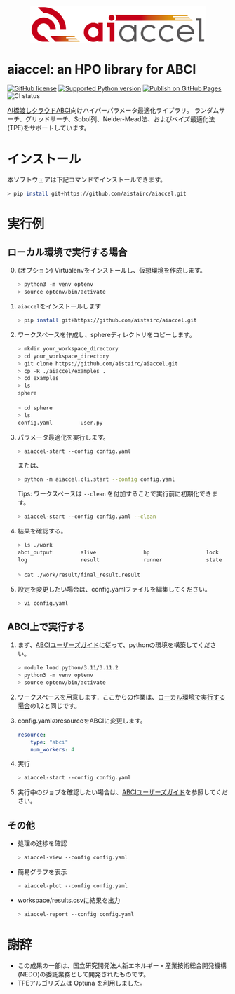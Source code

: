 <div align="center"><img src="https://raw.githubusercontent.com/aistairc/aiaccel/master/docs/image/logo_aiaccel.png" width="400"/></div>

# aiaccel: an HPO library for ABCI
[![GitHub license](https://img.shields.io/github/license/aistairc/aiaccel.svg)](https://github.com/aistairc/aiaccel)
[![Supported Python version](https://img.shields.io/badge/Python-3.8-blue)](https://github.com/aistairc/aiaccel)
[![Publish on GitHub Pages](https://github.com/aistairc/aiaccel/actions/workflows/publish_pages.yaml/badge.svg)](https://github.com/aistairc/aiaccel/actions/workflows/publish_pages.yaml)
![CI status](https://github.com/aistairc/aiaccel/actions/workflows/actions.yaml/badge.svg)


[AI橋渡しクラウドABCI](https://abci.ai/)向けハイパーパラメータ最適化ライブラリ。
ランダムサーチ、グリッドサーチ、Sobol列、Nelder-Mead法、およびベイズ最適化法 (TPE)をサポートしています。

# インストール
本ソフトウェアは下記コマンドでインストールできます。
~~~bash
> pip install git+https://github.com/aistairc/aiaccel.git
~~~

# 実行例
## ローカル環境で実行する場合

0. (オプション) Virtualenvをインストールし、仮想環境を作成します。
    ~~~bash
    > python3 -m venv optenv
    > source optenv/bin/activate
    ~~~

1. `aiaccel`をインストールします
    ~~~bash
    > pip install git+https://github.com/aistairc/aiaccel.git
    ~~~


2. ワークスペースを作成し、sphereディレクトリをコピーします。
    ~~~bash
    > mkdir your_workspace_directory
    > cd your_workspace_directory
    > git clone https://github.com/aistairc/aiaccel.git 
    > cp -R ./aiaccel/examples .
    > cd examples
    > ls
    sphere

    > cd sphere
    > ls
    config.yaml         user.py
    ~~~

3. パラメータ最適化を実行します。
    ~~~bash
    > aiaccel-start --config config.yaml
    ~~~

    または、

    ~~~bash
    > python -m aiaccel.cli.start --config config.yaml
    ~~~

    Tips: ワークスペースは `--clean` を付加することで実行前に初期化できます。
    ~~~bash
    > aiaccel-start --config config.yaml --clean
    ~~~

4. 結果を確認する。
    ~~~bash
    > ls ./work
    abci_output         alive               hp                  lock
    log                 result              runner              state

    > cat ./work/result/final_result.result
    ~~~

5. 設定を変更したい場合は、config.yamlファイルを編集してください。
    ~~~bash
    > vi config.yaml
    ~~~

## ABCI上で実行する
1. まず、[ABCIユーザーズガイド](https://docs.abci.ai/ja/python)に従って、pythonの環境を構築してください。
    ~~~bash
    > module load python/3.11/3.11.2
    > python3 -m venv optenv
    > source optenv/bin/activate
    ~~~

2. ワークスペースを用意します．ここからの作業は、[ローカル環境で実行する場合](https://github.com/aistairc/aiaccel/blob/main/README_JP.md#%E3%83%AD%E3%83%BC%E3%82%AB%E3%83%AB%E7%92%B0%E5%A2%83%E3%81%A7%E5%AE%9F%E8%A1%8C%E3%81%99%E3%82%8B%E5%A0%B4%E5%90%88)の1,2と同じです。

3. config.yamlのresourceをABCIに変更します。
    ```yaml
    resource:
        type: "abci"
        num_workers: 4
    ```

4. 実行
    ~~~bash
    > aiaccel-start --config config.yaml
    ~~~

5. 実行中のジョブを確認したい場合は、[ABCIユーザーズガイド](https://docs.abci.ai/ja/job-execution/#show-the-status-of-batch-jobs)を参照してください。


## その他
- 処理の進捗を確認
    ~~~bash
    > aiaccel-view --config config.yaml
    ~~~

- 簡易グラフを表示
    ~~~bash
    > aiaccel-plot --config config.yaml
    ~~~

- workspace/results.csvに結果を出力
    ~~~bash
    > aiaccel-report --config config.yaml
    ~~~


# 謝辞
* この成果の一部は、国立研究開発法人新エネルギー・産業技術総合開発機構(NEDO)の委託業務として開発されたものです。
* TPEアルゴリズムは Optuna を利用しました。
